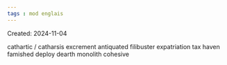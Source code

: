 ```yaml
---
tags : mod englais
---
```

Created: 2024-11-04

cathartic / catharsis
excrement 
antiquated
filibuster
expatriation
tax haven
famished
deploy
dearth
monolith
cohesive